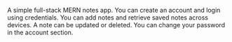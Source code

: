 A simple full-stack MERN notes app.
You can create an account and login using credentials. You can add notes and retrieve saved notes across devices. A note can be updated or deleted. You can change your password in the account section. 
